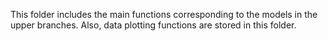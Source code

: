 This folder includes the main functions corresponding to the models in the upper branches.
Also, data plotting functions are stored in this folder.
